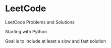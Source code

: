 # LeetCode
LeetCode Problems and Solutions

Starting with Python

Goal is to include at least a slow and fast solution

